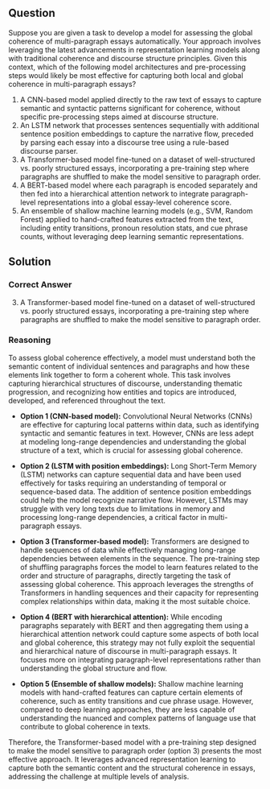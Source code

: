 ## Question
Suppose you are given a task to develop a model for assessing the global coherence of multi-paragraph essays automatically. Your approach involves leveraging the latest advancements in representation learning models along with traditional coherence and discourse structure principles. Given this context, which of the following model architectures and pre-processing steps would likely be most effective for capturing both local and global coherence in multi-paragraph essays?

1. A CNN-based model applied directly to the raw text of essays to capture semantic and syntactic patterns significant for coherence, without specific pre-processing steps aimed at discourse structure.
2. An LSTM network that processes sentences sequentially with additional sentence position embeddings to capture the narrative flow, preceded by parsing each essay into a discourse tree using a rule-based discourse parser.
3. A Transformer-based model fine-tuned on a dataset of well-structured vs. poorly structured essays, incorporating a pre-training step where paragraphs are shuffled to make the model sensitive to paragraph order.
4. A BERT-based model where each paragraph is encoded separately and then fed into a hierarchical attention network to integrate paragraph-level representations into a global essay-level coherence score.
5. An ensemble of shallow machine learning models (e.g., SVM, Random Forest) applied to hand-crafted features extracted from the text, including entity transitions, pronoun resolution stats, and cue phrase counts, without leveraging deep learning semantic representations.

## Solution

### Correct Answer
3. A Transformer-based model fine-tuned on a dataset of well-structured vs. poorly structured essays, incorporating a pre-training step where paragraphs are shuffled to make the model sensitive to paragraph order.

### Reasoning
To assess global coherence effectively, a model must understand both the semantic content of individual sentences and paragraphs and how these elements link together to form a coherent whole. This task involves capturing hierarchical structures of discourse, understanding thematic progression, and recognizing how entities and topics are introduced, developed, and referenced throughout the text. 

- **Option 1 (CNN-based model):** Convolutional Neural Networks (CNNs) are effective for capturing local patterns within data, such as identifying syntactic and semantic features in text. However, CNNs are less adept at modeling long-range dependencies and understanding the global structure of a text, which is crucial for assessing global coherence.

- **Option 2 (LSTM with position embeddings):** Long Short-Term Memory (LSTM) networks can capture sequential data and have been used effectively for tasks requiring an understanding of temporal or sequence-based data. The addition of sentence position embeddings could help the model recognize narrative flow. However, LSTMs may struggle with very long texts due to limitations in memory and processing long-range dependencies, a critical factor in multi-paragraph essays.

- **Option 3 (Transformer-based model):** Transformers are designed to handle sequences of data while effectively managing long-range dependencies between elements in the sequence. The pre-training step of shuffling paragraphs forces the model to learn features related to the order and structure of paragraphs, directly targeting the task of assessing global coherence. This approach leverages the strengths of Transformers in handling sequences and their capacity for representing complex relationships within data, making it the most suitable choice.

- **Option 4 (BERT with hierarchical attention):** While encoding paragraphs separately with BERT and then aggregating them using a hierarchical attention network could capture some aspects of both local and global coherence, this strategy may not fully exploit the sequential and hierarchical nature of discourse in multi-paragraph essays. It focuses more on integrating paragraph-level representations rather than understanding the global structure and flow.

- **Option 5 (Ensemble of shallow models):** Shallow machine learning models with hand-crafted features can capture certain elements of coherence, such as entity transitions and cue phrase usage. However, compared to deep learning approaches, they are less capable of understanding the nuanced and complex patterns of language use that contribute to global coherence in texts.

Therefore, the Transformer-based model with a pre-training step designed to make the model sensitive to paragraph order (option 3) presents the most effective approach. It leverages advanced representation learning to capture both the semantic content and the structural coherence in essays, addressing the challenge at multiple levels of analysis.
